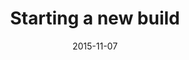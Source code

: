 ---
layout: post
title:  Starting a new build
summary: Starting my first motorcycle build. I found a 1980 Honda CB750 on Craigslist that wasn't running but just needed a carb rebuild. I went and looked at it and it seemed to be in good shape overall. It had a new battery, new back tire, and even came with a windjammer fairing that was terribly ugly! 
date:   2015-11-07 
test: 2015-11-07-Starting-a-new-build
items:
- item:
    link: 1.jpg
    comment: Starting my first motorcycle build. I found a 1980 Honda CB750 on Craigslist that wasn't running but just needed a carb rebuild. I went and looked at it and it seemed to be in good shape overall. It had a new battery and new back tire.
- item:
    link: 2.jpg
    comment: It even came with a "beautiful" fairing that was quickly removed.
- item:
    link: 3.jpg
    comment: The view from the top.
---